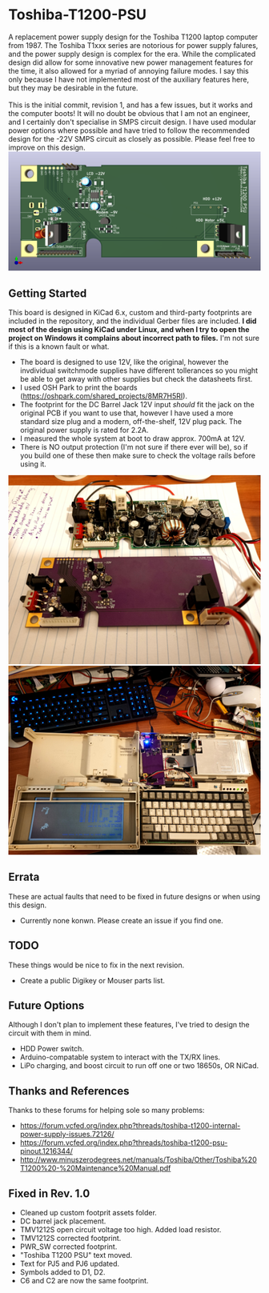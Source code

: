 # Toshiba-T1200-PSU
A replacement power supply design for the Toshiba T1200 laptop computer from 1987. The Toshiba T1xxx series are notorious for power supply falures, and the power supply design is complex for the era. While the complicated design did allow for some innovative new power management features for the time, it also allowed for a myriad of annoying failure modes. I say this only because I have not implemented most of the auxiliary features here, but they may be desirable in the future.<br />
<br />
This is the initial commit, revision 1, and has a few issues, but it works and the computer boots! It will no doubt be obvious that I am not an engineer, and I certainly don't specialise in SMPS circuit design. I have used modular power options where possible and have tried to follow the recommended design for the -22V SMPS circuit as closely as possible. Please feel free to improve on this design.
![Board Simulation](T1200_PSU.png "Board Simulation")

## Getting Started
This board is designed in KiCad 6.x, custom and third-party footprints are included in the repository, and the individual Gerber files are included. **I did most of the design using KiCad under Linux, and when I try to open the project on Windows it complains about incorrect path to files.** I'm not sure if this is a known fault or what.
* The board is designed to use 12V, like the original, however the invdividual switchmode supplies have different tollerances so you might be able to get away with other supplies but check the datasheets first.
* I used OSH Park to print the boards (https://oshpark.com/shared_projects/8MR7H5RI).
* The footprint for the DC Barrel Jack 12V input *should* fit the jack on the original PCB if you want to use that, however I have used a more standard size plug and a modern, off-the-shelf, 12V plug pack. The original power supply is rated for 2.2A.
* I measured the whole system at boot to draw approx. 700mA at 12V.
* There is NO output protection (I'm not sure if there ever will be), so if you build one of these then make sure to check the voltage rails before using it.

![New board and old board](Images/IMG_20220412_201158.jpg "New Board and old board")
![New board in old computer](Images/IMG_20220412_202602.jpg "New board in old computer")

## Errata
These are actual faults that need to be fixed in future designs or when using this design.
* Currently none konwn. Please create an issue if you find one.

## TODO
These things would be nice to fix in the next revision.
* Create a public Digikey or Mouser parts list.

## Future Options
Although I don't plan to implement these features, I've tried to design the circuit with them in mind.
* HDD Power switch.
* Arduino-compatable system to interact with the TX/RX lines.
* LiPo charging, and boost circuit to run off one or two 18650s, OR NiCad.

## Thanks and References
Thanks to these forums for helping sole so many problems:
* https://forum.vcfed.org/index.php?threads/toshiba-t1200-internal-power-supply-issues.72126/
* https://forum.vcfed.org/index.php?threads/toshiba-t1200-psu-pinout.1216344/
* http://www.minuszerodegrees.net/manuals/Toshiba/Other/Toshiba%20T1200%20-%20Maintenance%20Manual.pdf


## Fixed in Rev. 1.0
* Cleaned up custom footprit assets folder.
* DC barrel jack placement.
* TMV1212S open circuit voltage too high. Added load resistor.
* TMV1212S corrected footprint.
* PWR_SW corrected footprint.
* "Toshiba T1200 PSU" text moved.
* Text for PJ5 and PJ6 updated.
* Symbols added to D1, D2.
* C6 and C2 are now the same footprint.